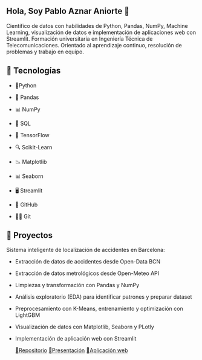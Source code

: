 ## Hola, Soy Pablo Aznar Aniorte 👋

Científico de datos con habilidades de Python, Pandas, NumPy, Machine Learning, visualización de datos e implementación de aplicaciones web con Streamlit. Formación universitaria en Ingeniería Técnica de Telecomunicaciones. Orientado al aprendizaje continuo, resolución de problemas y trabajo en equipo.

## 🚀 Tecnologías  


- 🐍Python

- 🔢 Pandas

+ 📊 NumPy

- 💾 SQL

- 🤖 TensorFlow

- 🔍 Scikit-Learn

- 📉 Matplotlib

- 📊 Seaborn

- 🖥️ Streamlit

- 🧰 GitHub

- 🧑‍💻 Git

## 🚗 Proyectos

Sistema inteligente de localización de accidentes en Barcelona:
- Extracción de datos de accidentes desde Open-Data BCN
- Extracción de datos metrológicos desde Open-Meteo API
- Limpiezas y transformación con Pandas y NumPy
- Análisis exploratorio (EDA) para identificar patrones y preparar dataset
- Preprocesamiento con K-Means, entrenamiento y optimización con LightGBM
- Visualización de datos con Matplotlib, Seaborn y PLotly
- Implementación de aplicación web con Streamlit

  [🔹Repositorio](https://github.com/Pablo-Aznar/sp-ml-17-final-project-g3-pablo)
  [🔹Presentación](https://prezi.com/view/OISphTsQ04jOZ6KqqiFM/?referral_token=UbcB3jlnB3FN)
  [🔹Aplicación web](https://accident-predictor-app-pablo-aznar.streamlit.app/)
